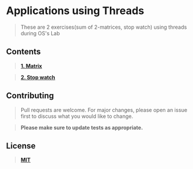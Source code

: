 # Applications using Threads
> These are 2 exercises(sum of 2-matrices, stop watch)  using threads during OS's Lab

## Contents
  > [**1. Matrix**](https://github.com/mohanadtalat91/Threads/tree/master/Matrix)
  
  > [**2. Stop watch**](https://github.com/mohanadtalat91/Threads/tree/master/Stop_watch)
    
## Contributing
> Pull requests are welcome. For major changes, please open an issue first to discuss what you would like to change.

> **Please make sure to update tests as appropriate.**

## License
> [**MIT**](https://choosealicense.com/licenses/mit/)